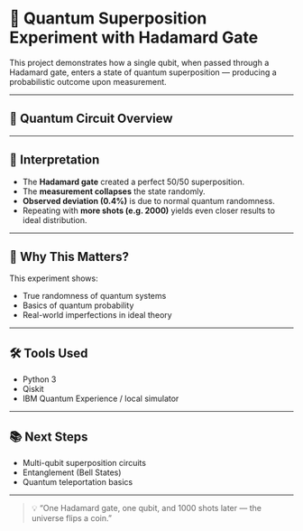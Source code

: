 # 🧠 Quantum Superposition Experiment with Hadamard Gate

This project demonstrates how a single qubit, when passed through a Hadamard gate, enters a state of quantum superposition — producing a probabilistic outcome upon measurement.

---

## 🧪 Quantum Circuit Overview


---

## 📖 Interpretation

- The **Hadamard gate** created a perfect 50/50 superposition.
- The **measurement collapses** the state randomly.
- **Observed deviation (0.4%)** is due to normal quantum randomness.
- Repeating with **more shots (e.g. 2000)** yields even closer results to ideal distribution.

---

## 🧠 Why This Matters?

This experiment shows:
- True randomness of quantum systems
- Basics of quantum probability
- Real-world imperfections in ideal theory

---

## 🛠️ Tools Used

- Python 3
- Qiskit
- IBM Quantum Experience / local simulator

---

## 📚 Next Steps

- Multi-qubit superposition circuits
- Entanglement (Bell States)
- Quantum teleportation basics

---

> 💡 “One Hadamard gate, one qubit, and 1000 shots later — the universe flips a coin.”

